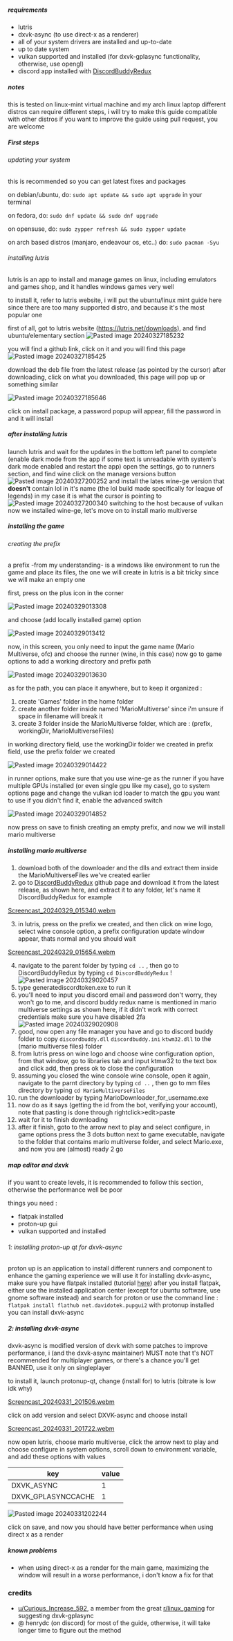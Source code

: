 ##### requirements
- lutris
- dxvk-async (to use direct-x as a renderer)
- all of your system drivers are installed and up-to-date
- up to date system
- vulkan supported and installed (for dxvk-gplasync functionality, otherwise, use opengl)
- discord app installed with [DiscordBuddyRedux](https://github.com/batteryshark/DiscordBuddyRedux)

##### notes
this is tested on linux-mint virtual machine and my arch linux laptop
different distros can require different steps, i will try to make this guide compatible with other distros
if you want to improve the guide using pull request, you are welcome
##### First steps
###### updating your system

this is recommended so you can get latest fixes and packages

on debian/ubuntu, do:
`sudo apt update && sudo apt upgrade`
in your terminal

on fedora, do:
`sudo dnf update && sudo dnf upgrade`

on opensuse, do:
`sudo zypper refresh && sudo zypper update`

on arch based distros (manjaro, endeavour os, etc..) do:
`sudo pacman -Syu`

###### installing lutris

lutris is an app to install and manage games on linux, including emulators and games shop, and it handles windows games very well

to install it, refer to lutris website, i will put the ubuntu/linux mint guide here since there are too many supported distro, and because it's the most popular one

first of all, got to lutris website (https://lutris.net/downloads), and find ubuntu/elementary section
![Pasted image 20240327185232](https://github.com/DaRandomCube/mmOnLinuxGuide/assets/93283139/67e0eb24-8812-4979-90da-b35450617b65)

you will find a github link, click on it and you will find this page
![Pasted image 20240327185425](https://github.com/DaRandomCube/mmOnLinuxGuide/assets/93283139/99bf9009-ccab-4139-ba68-f06e6eaed79a)

download the deb file from the latest release (as pointed by the cursor)
after downloading, click on what you downloaded, this page will pop up or something similar

![Pasted image 20240327185646](https://github.com/DaRandomCube/mmOnLinuxGuide/assets/93283139/85e4751b-dec5-4846-bc82-72cc8ac2eedc)

click on install package, a password popup will appear, fill the password in and it will install

##### after installing lutris

launch lutris and wait for the updates in the bottom left panel to complete
(enable dark mode from the app if some text is unreadable with system's dark mode enabled and restart the app)
open the settings, go to runners section, and find wine
click on the manage versions button
![Pasted image 20240327200252](https://github.com/DaRandomCube/mmOnLinuxGuide/assets/93283139/ded61917-d958-4eb8-b5a5-93b202e4f80a)
and install the lates wine-ge version that **doesn't** contain lol in it's name (the lol build made specifically for league of legends)
in my case it is what the cursor is pointing to
![Pasted image 20240327200340](https://github.com/DaRandomCube/mmOnLinuxGuide/assets/93283139/1ba26fb5-9802-49d9-8be3-3e1beedf401b)
switching to the host because of vulkan
now we installed wine-ge, let's move on to install mario multiverse

##### installing the game

###### creating the prefix

a prefix -from my understanding- is a windows like environment to run the game and place its files, the one we will create in lutris is a bit tricky since we will make an empty one

first, press on the plus icon in the corner

![Pasted image 20240329013308](https://github.com/DaRandomCube/mmOnLinuxGuide/assets/93283139/f27551b6-a1cc-4a05-b561-921ab821f5bb)

and choose (add locally installed game) option

![Pasted image 20240329013412](https://github.com/DaRandomCube/mmOnLinuxGuide/assets/93283139/93e30a15-faca-499a-97ad-4bf8b70a900a)

now, in this screen, you only need to input the game name (Mario Multiverse, ofc) and choose the runner (wine, in this case)
now go to game options to add a working directory and prefix path

![Pasted image 20240329013630](https://github.com/DaRandomCube/mmOnLinuxGuide/assets/93283139/b207a624-ac29-438b-998b-ccb68b44d797)

as for the path, you can place it anywhere, but to keep it organized :
1. create 'Games' folder in the home folder
2. create another folder inside named 'MarioMultiverse' since i'm unsure if space in filename will break it
3. create 3 folder inside the MarioMultiverse folder, which are : (prefix, workingDir, MarioMultiverseFiles)

in working directory field, use the workingDir folder we created
in prefix field, use the prefix folder we created

![Pasted image 20240329014422](https://github.com/DaRandomCube/mmOnLinuxGuide/assets/93283139/85f5873d-e0bf-4b9a-9dff-eeb25afbda80)

in runner options, make sure that you use wine-ge as the runner
if you have multiple GPUs installed (or even single gpu like my case), go to system options page and change the vulkan icd loader to match the gpu you want to use
if you didn't find it, enable the advanced switch

![Pasted image 20240329014852](https://github.com/DaRandomCube/mmOnLinuxGuide/assets/93283139/e6b50f02-372c-4cf4-8bb2-e5486900dc8c)

now press on save to finish creating an empty prefix, and now we will install mario multiverse

##### installing mario multiverse

1. download both of the downloader and the dlls and extract them inside the MarioMultiverseFiles we've created earlier
2. go to [DiscordBuddyRedux](https://github.com/batteryshark/DiscordBuddyRedux) github page and download it from the latest release, as shown here, and extract it to any folder, let's name it DiscordBuddyRedux for example 

[Screencast_20240329_015340.webm](https://github.com/DaRandomCube/mmOnLinuxGuide/assets/93283139/116cac14-3ca1-43f3-ac43-7063d955ee31)

3. in lutris, press on the prefix we created, and then click on wine logo, select wine console option, a prefix configuration update window appear, thats normal and you should wait 

[Screencast_20240329_015654.webm](https://github.com/DaRandomCube/mmOnLinuxGuide/assets/93283139/a3e5ee63-ed08-46d3-9f8e-954aa7e5c936)



4. navigate to the parent folder by typing `cd ..` , then go to DiscordBuddyRedux by typing `cd DiscordBuddyRedux` !![Pasted image 20240329020457](https://github.com/DaRandomCube/mmOnLinuxGuide/assets/93283139/ec887b76-f825-46d3-a29e-aa61c0ad40ec)
5. type generatediscordtoken.exe to run it
6. you'll need to input you discord email and password don't worry, they won't go to me, and discord buddy redux name is mentioned in mario multiverse settings as shown here, if it didn't work with correct credentials make sure you have disabled 2fa ![Pasted image 20240329020908](https://github.com/DaRandomCube/mmOnLinuxGuide/assets/93283139/dcdf6085-1b46-452a-a506-3841fba356ca)
7. good, now open any file manager you have and go to discord buddy folder to copy `discordbuddy.dll` `discordbuddy.ini` `ktwm32.dll` to the (mario multiverse files) folder
8. from lutris press on wine logo and choose wine configuration option, from that window, go to libraries tab and input ktmw32 to the text box and click add, then press ok to close the configuration
9. assuming you closed the wine console wine console, open it again, navigate to the parnt directory by typing `cd ..` , then go to mm files directory by typing `cd MarioMultiverseFiles`
10. run the downloader by typing MarioDownloader_for_username.exe
11. now do as it says (getting the id from the bot, verifying your account), note that pasting is done through rightclick>edit>paste
12. wait for it to finish downloading
13. after it finish, goto to the arrow next to play and select configure, in game options press the 3 dots button next to game executable, navigate to the folder that contains mario multiverse folder, and select Mario.exe, and now you are (almost) ready 2 go

##### map editor and dxvk

if you want to create levels, it is recommended to follow this section, otherwise the performance well be poor

things you need :
- flatpak installed
- proton-up gui
- vulkan supported and installed

###### 1: installing proton-up qt for dxvk-async
 proton up is an application to install different runners and component to enhance the gaming experience we will use it for installing dxvk-async, make sure you have flatpak installed (tutorial [here](https://flatpak.org/setup/))
 after you install flatpak, either use the installed application center (except for ubuntu software, use gnome software instead) and search for proton
 or use the command line :
 `flatpak install flathub net.davidotek.pupgui2`
 with protonup installed you can install dxvk-async
##### 2: installing dxvk-async
dxvk-async is modified version of dxvk with some patches to improve performance, i (and the dxvk-async maintainer) MUST note that t's NOT recommended for multiplayer games, or there's a chance you'll get BANNED, use it only on singleplayer

to install it, launch protonup-qt, change (install for) to lutris  (bitrate is low idk why) 

[Screencast_20240331_201506.webm](https://github.com/DaRandomCube/mmOnLinuxGuide/assets/93283139/f793edf0-1ad1-484f-a318-ebe4611e3f5d)


click on add version and select DXVK-async and choose install 

[Screencast_20240331_201722.webm](https://github.com/DaRandomCube/mmOnLinuxGuide/assets/93283139/1bef621e-c940-48e8-b8df-898bf6be376e)

now open lutris, choose mario multiverse, click the arrow next to play and choose configure
in system options, scroll down to environment variable, and add these options with values

| key                | value |
| ------------------ | ----- |
| DXVK_ASYNC         | 1     |
| DXVK_GPLASYNCCACHE | 1     |

![Pasted image 20240331202244](https://github.com/DaRandomCube/mmOnLinuxGuide/assets/93283139/604956eb-50d1-458f-bcd6-9865f7ef6e02)

click on save, and now you should have better performance when using direct x as a render


##### known problems
- when using direct-x as a render for the main game, maximizing the window will result in a worse performance, i don't know a fix for that


### credits
- [u/Curious_Increase_592](https://www.reddit.com/user/Curious_Increase_592/), a member from the great [r/linux_gaming](https://www.reddit.com/r/linux_gaming/) for suggesting dxvk-gplasync
- @ henrydc (on discord) for most of the guide, otherwise, it will take longer time to figure out the method
